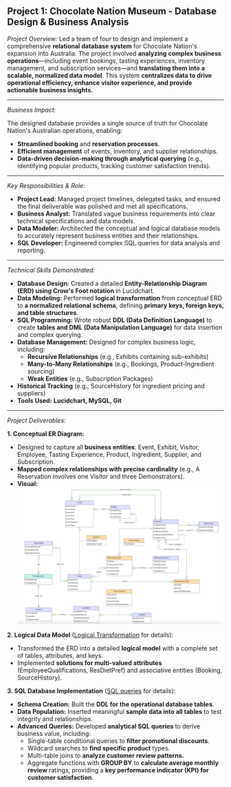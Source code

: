 ## Project 1: Chocolate Nation Museum - Database Design & Business Analysis ##
_Project Overview:_
Led a team of four to design and implement a comprehensive **relational database system** for Chocolate Nation's expansion into Australia. The project involved **analyzing complex business operations**—including event bookings, tasting experiences, inventory management, and subscription services—and **translating them into a scalable, normalized data model**. This system **centralizes data to drive operational efficiency, enhance visitor experience, and provide actionable business insights.**

---
_Business Impact:_

The designed database provides a single source of truth for Chocolate Nation's Australian operations, enabling:

* **Streamlined booking** and **reservation processes**.
* **Efficient management** of events, inventory, and supplier relationships.
* **Data-driven decision-making through analytical querying** (e.g., identifying popular products, tracking customer satisfaction trends).
---
_Key Responsibilities & Role:_
* **Project Lead:** Managed project timelines, delegated tasks, and ensured the final deliverable was polished and met all specifications.
* **Business Analyst:** Translated vague business requirements into clear technical specifications and data models.
* **Data Modeler:** Architected the conceptual and logical database models to accurately represent business entities and their relationships.
* **SQL Developer:** Engineered complex SQL queries for data analysis and reporting.
---
_Technical Skills Demonstrated:_
* **Database Design:** Created a detailed **Entity-Relationship Diagram (ERD) using Crow's Foot notation** in Lucidchart.
* **Data Modeling:** Performed **logical transformation** from conceptual ERD to **a normalized relational schema**, defining **primary keys, foreign keys, and table structures**.
* **SQL Programming:** Wrote robust **DDL (Data Definition Language)** to create **tables and DML (Data Manipulation Language)** for data insertion and complex querying.
* **Database Management:** Designed for complex business logic, including:
  * **Recursive Relationships** (e.g., Exhibits containing sub-exhibits)
  * **Many-to-Many Relationships** (e.g., Bookings, Product-Ingredient sourcing)
  * **Weak Entities** (e.g., Subscription Packages)
* **Historical Tracking** (e.g., SourceHistory for ingredient pricing and suppliers)
* **Tools Used:** **Lucidchart, MySQL, Git**
---
_Project Deliverables:_

**1. Conceptual ER Diagram:**
  * Designed to capture all **business entities**: Event, Exhibit, Visitor, Employee, Tasting Experience, Product, Ingredient, Supplier, and Subscription.
  * **Mapped complex relationships with precise cardinality** (e.g., A Reservation involves one Visitor and three Demonstrators).
  * **Visual:** ![Alt text](EDdiagram.png)

**2. Logical Data Model** ([Logical Transformation](LogicalTransformation.md) for details):
  * Transformed the ERD into a detailed **logical model** with a complete set of tables, attributes, and keys.
  * Implemented **solutions for multi-valued attributes** (EmployeeQualifications, ResDietPref) and associative entities (Booking, SourceHistory).

**3. SQL Database Implementation** ([SQL queries](SQL_queries.sql) for details):
  * **Schema Creation:** Built the **DDL for the operational database tables**.
  * **Data Population:** Inserted meaningful **sample data into all tables** to test integrity and relationships.
  * **Advanced Queries:** Developed **analytical SQL queries** to derive business value, including:
    * Single-table conditional queries to **filter promotional discounts**.
    * Wildcard searches to **find specific product** types.
    * Multi-table joins to **analyze customer review patterns.**
    * Aggregate functions with **GROUP BY** to **calculate average monthly review** ratings, providing a **key performance indicator (KPI) for customer satisfaction**.
   

